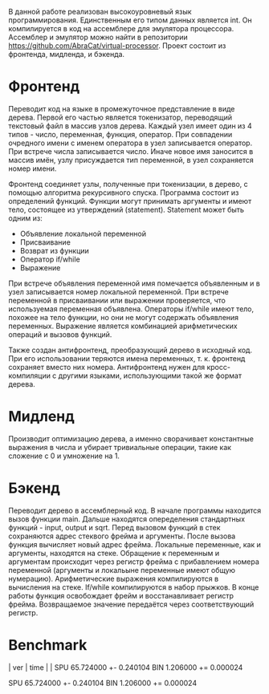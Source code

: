 В данной работе реализован высокоуровневый язык программирования. Единственным его типом данных является int. Он компилируется в код на ассемблере для эмулятора процессора. Ассемблер и эмулятор можно найти в репозитории https://github.com/AbraCat/virtual-processor. Проект состоит из фронтенда, мидленда, и бэкенда.

# Фронтенд

Переводит код на языке в промежуточное представление в виде дерева. Первой его частью является токенизатор, переводящий текстовый файл в массив узлов дерева. Каждый узел имеет один из 4 типов - число, переменная, функция, оператор. При совпадении очредного имени с именем оператора в узел записывается оператор. При встрече числа записывается число. Иначе новое имя заносится в массив имён, узлу присуждается тип переменной, в узел сохраняется номер имени.

Фронтенд соединяет узлы, полученные при токенизации, в дерево, с помощью алгоритма рекурсивного спуска. Программа состоит из определений функций. Функции могут принимать аргументы и имеют тело, состоящее из утверждений (statement). Statement может быть одним из:
* Объявление локальной переменной
* Присваивание
* Возврат из функции
* Оператор if/while
* Выражение

При встрече объявления переменной имя помечается объявленным и в узел записывается номер локальной переменной. При встрече переменной в присваивании или выражении проверяется, что используемая переменная объявлена. Операторы if/while имеют тело, похожее на тело функции, но они не могут содержать объявления переменных. Выражение является комбинацией арифметических операций и вызовов функций.

Также создан антифронтенд, преобразующий дерево в исходный код. При его использовании теряются имена переменных, т. к. фронтенд сохраняет вместо них номера. Антифронтенд нужен для кросс-компиляции с другими языками, использующими такой же формат дерева.

# Мидленд

Производит оптимизацию дерева, а именно сворачивает константные выражения в числа и убирает тривиальные операции, такие как сложение с 0 и умножение на 1.

# Бэкенд

Переводит дерево в ассемблерный код. В начале программы находится вызов функции main. Дальше находятся опеределения стандартных функций - input, output и sqrt. Перед вызовом функций в стек сохраняются адрес стеквого фрейма и аргументы. После вызова функция вычисляет новый адрес фрейма. Локальные переменные, как и аргументы, находятся на стеке. Обращение к переменным и аргументам происходит через регистр фрейма с прибавлением номера переменной (аргументы и локальыне переменные имеют общую нумерацию). Арифметические выражения компилируются в вычисления на стеке. If/while компилируются в набор прыжков. В конце работы функция освобождает фрейм и восстанавливает регистр фрейма. Возвращаемое значение передаётся через соответствующий регистр.

# Benchmark

| ver | time |
|
SPU 65.724000 +- 0.240104
BIN 1.206000 += 0.000024

SPU 65.724000 +- 0.240104
BIN 1.206000 += 0.000024